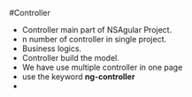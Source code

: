 #Controller

- Controller main part of NSAgular Project.
- n number  of controller in single project.
- Business logics.
- Controller build the model.
- We have use multiple controller in one page
- use the keyword **ng-controller**
-